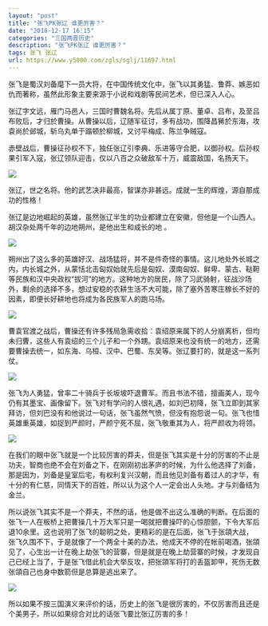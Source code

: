 ```yaml
---
layout: "post"
title: "张飞PK张辽 谁更厉害？"
date: "2018-12-17 16:15"
categories: "三国两晋历史"
description: "张飞PK张辽 谁更厉害？"
tags: 张飞 张辽
url: https://www.y5000.com/zgls/sglj/11697.html
---
```






张飞是蜀汉刘备麾下一员大将，在中国传统文化中，张飞以其勇猛、鲁莽、嫉恶如仇而著称，虽然此形象主要来源于小说和戏剧等民间艺术，但已深入人心。

张辽字文远，雁门马邑人，三国时曹魏名将。先后从属丁原、董卓、吕布，及至吕布败后，才归於曹操。从曹操以后，辽随军征讨，多有战功，围降昌豨於东海，攻袁尚於邺城，斩乌丸单于蹋顿於柳城，又讨平梅成、陈兰争贼寇。

赤壁战后，曹操征孙权不下，独任张辽引李典、乐进等守合肥，以御孙权。后孙权果引军入寇，张辽领队迎击，仅以八百之众破敌军十万，威震敌国，名扬天下。

![](https://img.y5000.com/uploads/allimg/170122/0926001492-0.jpg)

张辽，世之名将。他的武艺决非最高，智谋亦非甚远。成就一生的辉煌，源自那成功的性格！

张辽是边地崛起的英雄，虽然张辽半生的功业都建立在安徽，但他是一个山西人。胡汉杂处两千年的边地朔州，是他出生和成长的地 。

![](https://img.y5000.com/uploads/allimg/170122/0926005096-1.jpg)

朔州出了这么多的英雄好汉、战场猛将，并不是件奇怪的事情。这儿地处外长城之内，内长城之外，从蒙恬北击匈奴始就先后是匈奴、漠南匈奴、鲜卑、蒙古、鞑靼等民族和汉中央政权“拔河”的地方。这种地方的居民，除了习武骑射，征战沙场外，剩余的选择不多，想过安稳的农耕生活不大可能，除了塞外苦寒庄稼长不好的因素，即便长好耕地也将成为各民族军人的跑马场。

![](https://img.y5000.com/uploads/allimg/170122/0926005K3-2.jpg)

曹袁官渡之战后，曹操还有许多残局急需收拾：袁绍原来属下的人分崩离析，但均未归曹，这些人有袁绍的三个儿子和一个外甥。袁绍原来也没有统一的地方，还需要曹操去统一，如东海、乌桓、汉中、巴蜀、东吴等。张辽要打的，就是这一系列仗。

![](https://img.y5000.com/uploads/allimg/170122/0926004631-3.jpg)

张飞为人勇猛，曾率二十骑兵于长坂坡吓退曹军。而且书法不错，擅画美人，现今仍有其墨宝、画像留下。张飞对有学问的人很礼遇，如刘巴初降，张飞立即到其家拜访，但刘巴没有和他说过一句话，张飞虽然气愤，但没有抱怨说一句。张飞也惜英雄重英雄，如捉到严颜时，严颜宁死不屈，张飞敬重其为人，将严颜收为将领。

![](https://img.y5000.com/uploads/allimg/170122/0926001241-4.jpg)

在我们的眼中张飞就是一个比较厉害的莽夫，但是张飞其实是十分的厉害的不止是功夫，智商也绝不会在刘备之下，在刚刚初出茅庐的时候，为什么他选择了刘备，那是因为，刘备是皇室后宅，有权利复兴汉朝，而且他见刘备有着过人的才华，有十分的有仁慈，同情天下的百姓，所以认为这个人一定会出人头地。才与刘备结为金兰。

所以说张飞其实不是一个莽夫，不然的话，他是做不出这么准确的判断。在后面的张飞一人在板桥上把曹操几十万大军只是一喝就把曹操吓的心惊胆颤，下令大军后退10余里。这也说明了张飞的聪明之处，更精彩的是在后面，张飞于张頜大战，张飞久围不下，于是就像了一个两全十美的办法，他成天不停的在帐前喝酒，张頜见了，心生出一计在晚上劫张飞的营寨，但是就是在晚上劫营寨的时候，才发现自己已经上当了，于是张飞借此机会大举反攻，把张頜军将打的丢盔卸甲，死伤无数张頜自己也身中数箭但是总算是逃出来了。

![](https://img.y5000.com/uploads/allimg/170122/09260030a-5.jpg)

所以如果不按三国演义来评价的话，历史上的张飞是很厉害的，不仅厉害而且还是个美男子，所以如果综合对比的话张飞要比张辽厉害的多！
